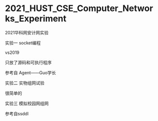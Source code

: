 # 2021_HUST_CSE_Computer_Networks_Experiment
2021华科网安计网实验

实验一 socket编程

 vs2019
 
 只放了源码和可执行程序
 
 参考自 Agent——Guo学长
 
实验二 实物组网试验

  很简单的
  
实验三 模拟校园网组网

  参考自ssddl
  
 
